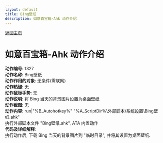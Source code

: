 ```yaml
---
layout: default
title: Bing壁纸
description: 如意百宝箱-Ahk 动作介绍
---
```

<link rel="stylesheet" href="../Actions/css/atom-one-light.min.css">
<script src="../Actions/js/highlight.min.js"></script>
<script>hljs.highlightAll();</script>

[返回主页](../index.md)

# [](#header-2) 如意百宝箱-Ahk 动作介绍

**动作编号**: 1327  
**动作名称**: Bing壁纸  
**动作作用的对象**: 无条件(需联网)  
**动作热键**: 无  
**动作鼠标手势**: 无  
**动作说明**: 将 Bing 当天的背景图片设置为桌面壁纸  
**动作截图**:  无   
**动作内容**: run|"%B_Autohotkey%" "%A_ScriptDir%\外部脚本\系统设置\Bing壁纸.ahk"  
执行外部脚本文件 "Bing壁纸.ahk", ATA 内置动作  
**代码及详细解释**:    
执行动作后, 下载 Bing 当天的背景图片到 "临时目录", 并将其设置为桌面壁纸.  
